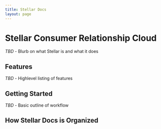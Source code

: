 ```yaml
---
title: Stellar Docs
layout: page
---
```


# Stellar Consumer Relationship Cloud
*TBD* - Blurb on what Stellar is and what it does

## Features
*TBD* - Highlevel listing of features

## Getting Started
*TBD* - Basic outline of workflow

## How Stellar Docs is Organized